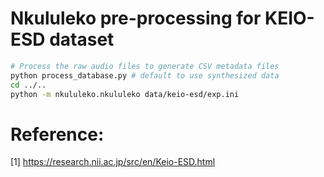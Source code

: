 # Nkululeko pre-processing for KEIO-ESD dataset

```bash
# Process the raw audio files to generate CSV metadata files
python process_database.py # default to use synthesized data
cd ../..
python -m nkululeko.nkululeko data/keio-esd/exp.ini
``` 


# Reference:  
[1] https://research.nii.ac.jp/src/en/Keio-ESD.html